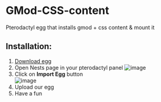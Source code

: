 # GMod-CSS-content
Pterodactyl egg that installs gmod + css content &amp; mount it


## Installation:
1. [Download egg](https://github.com/Be1zebub/GMod-CSS-content/raw/master/egg-garrys-mod-css-content-included.json)
2. Open Nests page in your pterodactyl panel
![image](https://user-images.githubusercontent.com/34854689/175773747-329af86c-19b5-4e34-9f41-4fc2b9293ef5.png)
3. Click on **Import Egg** button  
![image](https://user-images.githubusercontent.com/34854689/175773972-078bb5b8-d9ba-48a5-a2bc-45a0ac5ee7ee.png)
4. Upload our egg
5. Have a fun
